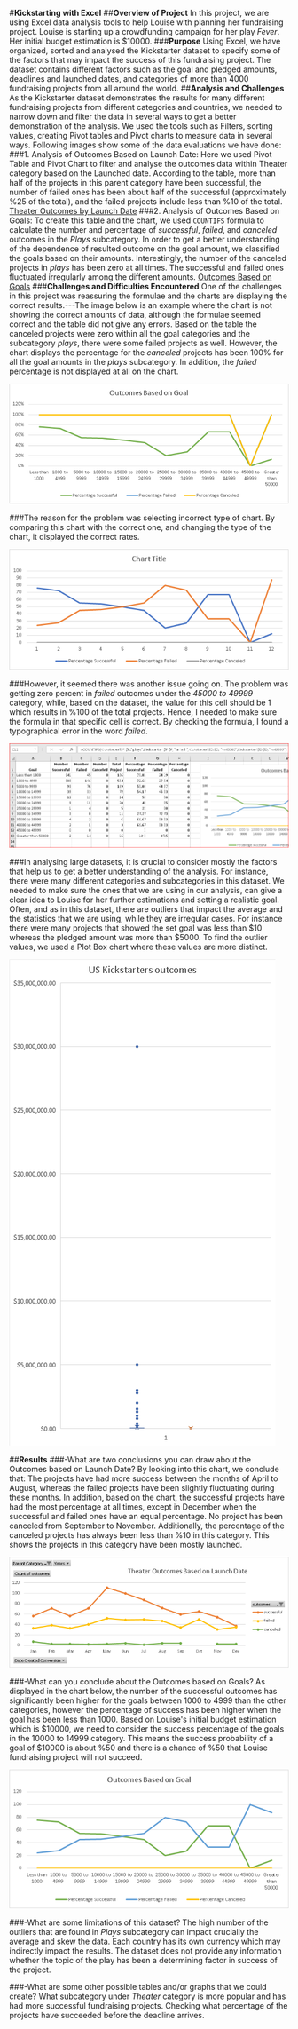 #**Kickstarting with Excel**
##**Overview of Project**
In this project, we are using Excel data analysis tools to help Louise with planning her fundraising project. Louise is starting up a crowdfunding campaign for her play *Fever*. Her initial budget estimation is $10000.
###**Purpose**
Using Excel, we have organized, sorted and analysed the Kickstarter dataset to specify some of the factors that may impact the success of this fundraising project. The dataset contains different factors such as the goal and pledged amounts, deadlines and launched dates, and categories of more than 4000 fundraising projects from all around the world.
##**Analysis and Challenges**
As the Kickstarter dataset demonstrates the results for many different fundraising projects from different categories and countries, we needed to narrow down and filter the data in several ways to get a better demonstration of the analysis. We used the tools such as Filters, sorting values, creating Pivot tables and Pivot charts to measure data in several ways. Following images show some of the data evaluations we have done:
###1. Analysis of Outcomes Based on Launch Date: Here we used Pivot Table and Pivot Chart to filter and analyse the outcomes data within Theater category based on the Launched date. According to the table, more than half of the projects in this parent category have been successful, the number of failed ones has been about half of the successful (approximately %25 of the total), and the failed projects include less than %10 of the total.
[Theater Outcomes by Launch Date](Kickstarter_Challenge.xlsx)
###2. Analysis of Outcomes Based on Goals: To create this table and the chart, we used `COUNTIFS` formula to calculate the number and percentage of *successful*, *failed*, and *canceled* outcomes in the *Plays* subcategory. In order to get a better understanding of the dependence of resulted outcome on the goal amount, we classified the goals based on their amounts. Interestingly, the number of the canceled projects in *plays* has been zero at all times. The successful and failed  ones fluctuated irregularly among the different amounts.
[Outcomes Based on Goals](Kickstarter_Challenge.xlsx)
###**Challenges and Difficulties Encountered**
One of the challenges in this project was reassuring the formulae and the charts are displaying the correct results.---The image below is an example where the chart is not showing the correct amounts of data, although the formulae seemed correct and the table did not give any errors. Based on the table the canceled projects were zero within all the goal categories and the subcategory *plays*, there were some failed projects as well. However, the chart displays the percentage for the *canceled* projects has been 100% for all the goal amounts in the *plays* subcategory. In addition, the *failed* percentage is not displayed at all on the chart.

![Outcomes_vs_Goals_Wrong](resources/Outcomes_vs_Goals_Wrong.png)

###The reason for the problem was selecting incorrect type of chart. By comparing this chart with the correct one, and changing the type of the chart, it displayed the correct rates.

![Outcomes_vs_Goals_Wrong_2](resources/Outcomes_vs_Goals_Wrong_2.png)

###However, it seemed there was another issue going on. The problem was getting zero percent in *failed* outcomes under the *45000 to 49999* category, while, based on the dataset, the value for this cell should be 1 which results in %100 of the total projects. Hence, I needed to make sure the formula in that specific cell is correct. By checking the formula, I found a typographical error in the word *failed*. 

![Outcomes_vs_Goals_Wrong_Typo](resources/Outcomes_vs_Goals_Wrong_Typo.png)

###In analysing large datasets, it is crucial to consider mostly the factors that help us to get a better understanding of the analysis. For instance, there were many different categories and subcategories in this dataset. We needed to make sure the ones that we are using in our analysis, can give a clear idea to Louise for her further estimations and setting a realistic goal.
Often, and as in this dataset, there are outliers that impact the average and the statistics that we are using, while they are irregular cases. For instance there were many projects that showed the set goal was less than $10 whereas the pledged amount was more than $5000. To find the outlier values, we used a Plot Box chart where these values are more distinct.

![Plot_Box](resources/Plot_Box.png)


##**Results**
###-What are two conclusions you can draw about the Outcomes based on Launch Date?
By looking into this chart, we conclude that:
The projects have had more success between the months of April to August, whereas the failed projects have been slightly fluctuating during these months. In addition, based on the chart, the successful projects have had the most percentage at all times, except in December when the successful and failed ones have an equal percentage.
No project has been canceled from September to November. Additionally, the percentage of the canceled projects has always been less than %10 in this category. This shows the projects in this category have been mostly launched.

![Theater_Outcomes_vs_Launch](resources/Theater_Outcomes_vs_Launch.png)

###-What can you conclude about the Outcomes based on Goals?
As displayed in the chart below, the number of the successful outcomes has significantly been higher for the goals between 1000 to 4999 than the other categories, however the percentage of success has been higher when the goal has been less than 1000. Based on Louise's initial budget estimation which is $10000, we need to consider the success percentage of the goals in the 10000 to 14999 category. This means the success probability of a goal of $10000 is about %50 and there is a chance of %50 that Louise fundraising project will not succeed.

![Outcomes_vs_Goals](resources/Outcomes_vs_Goals.png)

###-What are some limitations of this dataset?
The high number of the outliers that are found in *Plays* subcategory can impact crucially the average and skew the data.
Each country has its own currency which may indirectly impact the results.
The dataset does not provide any information whether the topic of the play has been a determining factor in success of the project.

###-What are some other possible tables and/or graphs that we could create?
What subcategory under *Theater* category is more popular and has had more successful fundraising projects.
Checking what percentage of the projects have succeeded before the deadline arrives.
